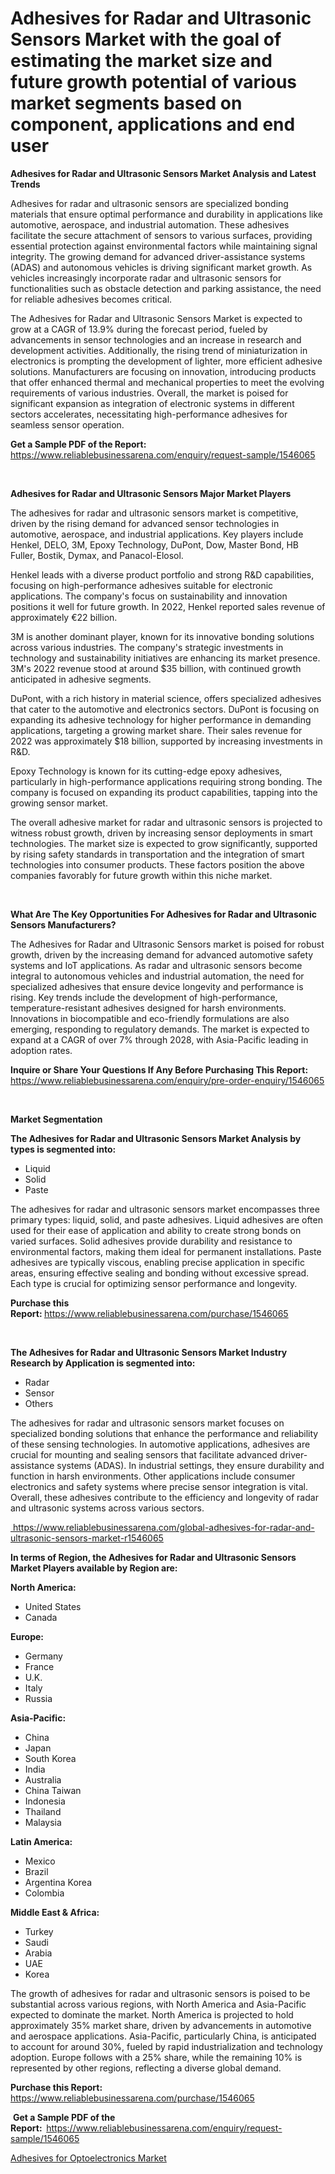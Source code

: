 <p><h1>Adhesives for Radar and Ultrasonic Sensors Market with the goal of estimating the market size and future growth potential of various market segments based on component, applications and end user</h1></p><p><strong>Adhesives for Radar and Ultrasonic Sensors Market Analysis and Latest Trends</strong></p>
<p><p>Adhesives for radar and ultrasonic sensors are specialized bonding materials that ensure optimal performance and durability in applications like automotive, aerospace, and industrial automation. These adhesives facilitate the secure attachment of sensors to various surfaces, providing essential protection against environmental factors while maintaining signal integrity. The growing demand for advanced driver-assistance systems (ADAS) and autonomous vehicles is driving significant market growth. As vehicles increasingly incorporate radar and ultrasonic sensors for functionalities such as obstacle detection and parking assistance, the need for reliable adhesives becomes critical.</p><p>The Adhesives for Radar and Ultrasonic Sensors Market is expected to grow at a CAGR of 13.9% during the forecast period, fueled by advancements in sensor technologies and an increase in research and development activities. Additionally, the rising trend of miniaturization in electronics is prompting the development of lighter, more efficient adhesive solutions. Manufacturers are focusing on innovation, introducing products that offer enhanced thermal and mechanical properties to meet the evolving requirements of various industries. Overall, the market is poised for significant expansion as integration of electronic systems in different sectors accelerates, necessitating high-performance adhesives for seamless sensor operation.</p></p>
<p><strong>Get a Sample PDF of the Report:&nbsp;</strong> <a href="https://www.reliablebusinessarena.com/enquiry/request-sample/1546065?utm_campaign=2136&utm_medium=2&utm_source=Github&utm_content=ia&utm_term=01022025&utm_id=adhesives-for-radar-and-ultrasonic-sensors">https://www.reliablebusinessarena.com/enquiry/request-sample/1546065</a></p>
<p>&nbsp;</p>
<p><strong>Adhesives for Radar and Ultrasonic Sensors Major Market Players</strong></p>
<p><p>The adhesives for radar and ultrasonic sensors market is competitive, driven by the rising demand for advanced sensor technologies in automotive, aerospace, and industrial applications. Key players include Henkel, DELO, 3M, Epoxy Technology, DuPont, Dow, Master Bond, HB Fuller, Bostik, Dymax, and Panacol-Elosol.</p><p>Henkel leads with a diverse product portfolio and strong R&D capabilities, focusing on high-performance adhesives suitable for electronic applications. The company's focus on sustainability and innovation positions it well for future growth. In 2022, Henkel reported sales revenue of approximately €22 billion.</p><p>3M is another dominant player, known for its innovative bonding solutions across various industries. The company's strategic investments in technology and sustainability initiatives are enhancing its market presence. 3M's 2022 revenue stood at around $35 billion, with continued growth anticipated in adhesive segments.</p><p>DuPont, with a rich history in material science, offers specialized adhesives that cater to the automotive and electronics sectors. DuPont is focusing on expanding its adhesive technology for higher performance in demanding applications, targeting a growing market share. Their sales revenue for 2022 was approximately $18 billion, supported by increasing investments in R&D.</p><p>Epoxy Technology is known for its cutting-edge epoxy adhesives, particularly in high-performance applications requiring strong bonding. The company is focused on expanding its product capabilities, tapping into the growing sensor market.</p><p>The overall adhesive market for radar and ultrasonic sensors is projected to witness robust growth, driven by increasing sensor deployments in smart technologies. The market size is expected to grow significantly, supported by rising safety standards in transportation and the integration of smart technologies into consumer products. These factors position the above companies favorably for future growth within this niche market.</p></p>
<p>&nbsp;</p>
<p><strong>What Are The Key Opportunities For Adhesives for Radar and Ultrasonic Sensors Manufacturers?</strong></p>
<p><p>The Adhesives for Radar and Ultrasonic Sensors market is poised for robust growth, driven by the increasing demand for advanced automotive safety systems and IoT applications. As radar and ultrasonic sensors become integral to autonomous vehicles and industrial automation, the need for specialized adhesives that ensure device longevity and performance is rising. Key trends include the development of high-performance, temperature-resistant adhesives designed for harsh environments. Innovations in biocompatible and eco-friendly formulations are also emerging, responding to regulatory demands. The market is expected to expand at a CAGR of over 7% through 2028, with Asia-Pacific leading in adoption rates.</p></p>
<p><strong>Inquire or Share Your Questions If Any Before Purchasing This Report:</strong> <a href="https://www.reliablebusinessarena.com/enquiry/pre-order-enquiry/1546065?utm_campaign=2136&utm_medium=2&utm_source=Github&utm_content=ia&utm_term=01022025&utm_id=adhesives-for-radar-and-ultrasonic-sensors">https://www.reliablebusinessarena.com/enquiry/pre-order-enquiry/1546065</a></p>
<p>&nbsp;</p>
<p><strong>Market Segmentation</strong></p>
<p><strong>The Adhesives for Radar and Ultrasonic Sensors Market Analysis by types is segmented into:</strong></p>
<p><ul><li>Liquid</li><li>Solid</li><li>Paste</li></ul></p>
<p><p>The adhesives for radar and ultrasonic sensors market encompasses three primary types: liquid, solid, and paste adhesives. Liquid adhesives are often used for their ease of application and ability to create strong bonds on varied surfaces. Solid adhesives provide durability and resistance to environmental factors, making them ideal for permanent installations. Paste adhesives are typically viscous, enabling precise application in specific areas, ensuring effective sealing and bonding without excessive spread. Each type is crucial for optimizing sensor performance and longevity.</p></p>
<p><strong>Purchase this Report:&nbsp;</strong><a href="https://www.reliablebusinessarena.com/purchase/1546065?utm_campaign=2136&utm_medium=2&utm_source=Github&utm_content=ia&utm_term=01022025&utm_id=adhesives-for-radar-and-ultrasonic-sensors">https://www.reliablebusinessarena.com/purchase/1546065</a></p>
<p>&nbsp;</p>
<p><strong>The Adhesives for Radar and Ultrasonic Sensors Market Industry Research by Application is segmented into:</strong></p>
<p><ul><li>Radar</li><li>Sensor</li><li>Others</li></ul></p>
<p><p>The adhesives for radar and ultrasonic sensors market focuses on specialized bonding solutions that enhance the performance and reliability of these sensing technologies. In automotive applications, adhesives are crucial for mounting and sealing sensors that facilitate advanced driver-assistance systems (ADAS). In industrial settings, they ensure durability and function in harsh environments. Other applications include consumer electronics and safety systems where precise sensor integration is vital. Overall, these adhesives contribute to the efficiency and longevity of radar and ultrasonic systems across various sectors.</p></p>
<p><a href="https://www.reliablebusinessarena.com/global-adhesives-for-radar-and-ultrasonic-sensors-market-r1546065?utm_campaign=2136&utm_medium=2&utm_source=Github&utm_content=ia&utm_term=01022025&utm_id=adhesives-for-radar-and-ultrasonic-sensors">&nbsp;https://www.reliablebusinessarena.com/global-adhesives-for-radar-and-ultrasonic-sensors-market-r1546065</a></p>
<p><strong>In terms of Region, the Adhesives for Radar and Ultrasonic Sensors Market Players available by Region are:</strong></p>
<p>
    <p> <strong> North America: </strong>
        <ul>
            <li>United States</li>
            <li>Canada</li>
        </ul>
        </p> 
    <p> <strong> Europe: </strong>
        <ul>
            <li>Germany</li>
            <li>France</li>
            <li>U.K.</li>
            <li>Italy</li>
            <li>Russia</li>
        </ul>
        </p> 
    <p> <strong> Asia-Pacific: </strong>
        <ul>
            <li>China</li>
            <li>Japan</li>
            <li>South Korea</li>
            <li>India</li>
            <li>Australia</li>
            <li>China Taiwan</li>
            <li>Indonesia</li>
            <li>Thailand</li>
            <li>Malaysia</li>
        </ul>
        </p> 
    <p> <strong> Latin America: </strong>
        <ul>
            <li>Mexico</li>
            <li>Brazil</li>
            <li>Argentina Korea</li>
            <li>Colombia</li>
        </ul>
        </p> 
    <p> <strong> Middle East & Africa: </strong>
        <ul>
            <li>Turkey</li>
            <li>Saudi</li>
            <li>Arabia</li>
            <li>UAE</li>
            <li>Korea</li>
        </ul>
    </p>
    </p>
<p><p>The growth of adhesives for radar and ultrasonic sensors is poised to be substantial across various regions, with North America and Asia-Pacific expected to dominate the market. North America is projected to hold approximately 35% market share, driven by advancements in automotive and aerospace applications. Asia-Pacific, particularly China, is anticipated to account for around 30%, fueled by rapid industrialization and technology adoption. Europe follows with a 25% share, while the remaining 10% is represented by other regions, reflecting a diverse global demand.</p></p>
<p><strong>Purchase this Report: </strong><a href="https://www.reliablebusinessarena.com/purchase/1546065?utm_campaign=2136&utm_medium=2&utm_source=Github&utm_content=ia&utm_term=01022025&utm_id=adhesives-for-radar-and-ultrasonic-sensors">https://www.reliablebusinessarena.com/purchase/1546065</a></p>
<p>&nbsp;<strong>Get a Sample PDF of the Report:&nbsp;&nbsp;</strong><a href="https://www.reliablebusinessarena.com/enquiry/request-sample/1546065?utm_campaign=2136&utm_medium=2&utm_source=Github&utm_content=ia&utm_term=01022025&utm_id=adhesives-for-radar-and-ultrasonic-sensors">https://www.reliablebusinessarena.com/enquiry/request-sample/1546065</a></p>
<p><strong></strong></p>
<p><p><a href="https://github.com/tona7vba/Market-Research-Report-List-1/blob/main/adhesives-for-optoelectronics-market.md?utm_campaign=2136&utm_medium=2&utm_source=Github&utm_content=ia&utm_term=01022025&utm_id=adhesives-for-radar-and-ultrasonic-sensors">Adhesives for Optoelectronics Market</a></p></p>